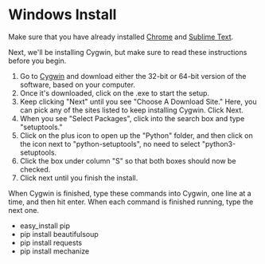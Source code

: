 
# Windows Install

Make sure that you have already installed [Chrome](https://www.google.com/chrome/browser/) and [Sublime Text](http://www.sublimetext.com/).

Next, we'll be installing Cygwin, but make sure to read these instructions before you begin. 

1. Go to [Cygwin](https://cygwin.com/install.html) and download either the 32-bit or 64-bit version of the software, based on your computer.
2. Once it's downloaded, click on the .exe to start the setup.
3. Keep clicking "Next" until you see "Choose A Download Site." Here, you can pick any of the sites listed to keep installing Cygwin. Click Next.
4. When you see "Select Packages", click into the search box and type "setuptools."
5. Click on the plus icon to open up the "Python" folder, and then click on the icon next to "python-setuptools", no need to select "python3-setuptools.
6. Click the box under column "S" so that both boxes should now be checked.
7. Click next until you finish the install.

When Cygwin is finished, type these commands into Cygwin, one line at a time, and then hit enter. When each command is finished running, type the next one.

* easy_install pip
* pip install beautifulsoup
* pip install requests
* pip install mechanize
